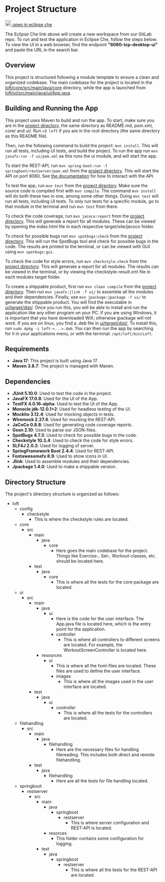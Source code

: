 # Project Structure

[<img src="https://eclipse.dev/che/docs/_/img/icon-eclipse-che.svg" width="20" /> open in eclipse che](https://che.stud.ntnu.no/#https://gitlab.stud.idi.ntnu.no/it1901/groups-2023/gr2303/gr2303?new)

The Eclipse Che link above will create a new workspace from our GitLab repo. To run and test the application in Eclipse Che, follow the steps below. To view the UI in a web browser, find the endpoint **"6080-tcp-desktop-ui"** and paste the URL in the search bar.

## Overview

This project is structured following a module template to ensure a clean and organized codebase. The main codebase for the project is located in the [loft/core/src/main/java/core](loft/core/src/main/java/core) directory, while the app is launched from [loft/ui/src/main/java/ui/App.java](loft/ui/src/main/java/ui/App.java).

## Building and Running the App

This project uses Maven to build and run the app. To start, make sure you are in the [project directory](loft/), the same directory as README.md, pom.xml, core/ and ui/. Run `cd loft` if you are in the root directory (the same directory as this README file).

Then, run the following command to build the project: `mvn install`. This will run all tests, including UI tests, and build the project. To run the app run `mvn javafx:run -f ui/pom.xml` as this runs the ui module, and will start the app.

To start the REST-API, run `mvn spring-boot:run -f springboot/restserver/pom.xml` from the [project directory](loft). This will start the API on port 8080. See [the documentation](docs/release3/restapi.md) for how to interact with the API.

To test the app, run `mvn test` from the [project directory](loft). Make sure the source code is compiled first with `mvn compile`. The command `mvn install` will do both these two in one, among some other things. Doing `mvn test` will run all tests, including UI tests. To only run tests for a specific module, go to that module in the terminal and run `mvn test` from there.

To check the code coverage, run `mvn jacoco:report` from the [project directory](loft). This will generate a report for all modules. These can be viewed by opening the index.html file in each respective target/site/jacoco folder.

To check for possible bugs run `mvn spotbugs:check` from the [project directory](loft). This will run the SpotBugs tool and check for possible bugs in the code. The results are printed to the terminal, or can be viewed with GUI using `mvn spotbugs:gui`.

To check the code for style errors, run `mvn checkstyle:check` from the [project directory](loft). This will generate a report for all modules. The results can be viewed in the terminal, or by viewing the checkstyle-result.xml file in each modules target folder.

To create a shippable product, first run `mvn clean compile` from the [project directory](loft). Then run `mvn javafx:jlink -f ui/` to assemble all the modules and their dependencies. Finally, use `mvn jpackage:jpackage -f ui/` to generate the shippable product. You will find the executable in [ui/target/dist/](loft/ui/target/dist/). Once you run this, you will be able to install and run the application like any other program on your PC. If you are using Windows, it is important that you have downloaded WiX; otherwise jpackage will not work. If you are on linux, you find a .deb file in [ui/target/dist/](loft/ui/target/dist/). To install this, run `sudo dpkg -i loft-<...>.deb`. You can then run the app by searching for it in your applications menu, or with the terminal: `/opt/loft/bin/Loft`.

## Requirements

- **Java 17**: This project is built using Java 17.
- **Maven 3.8.7**: The project is managed with Maven.

## Dependencies

- **JUnit 5.10.0**: Used to test the code in the project.
- **JavaFX 17.0.8**: Used for the UI of the App.
- **TestFX 4.0.16-alpha**: Used to test the UI of the App.
- **Monocle jdk-12.0.1+2**: Used for headless testing of the UI.
- **Mockito 3.12.4**: Used for mocking objects in tests.
- **Wiremock 2.27.4**: Used for mocking the REST-API.
- **JaCoCo 0.8.8**: Used for generating code coverage reports.
- **Gson 2.10**: Used to parse our JSON-files.
- **SpotBugs 4.7.3**: Used to check for possible bugs in the code.
- **Checkstyle 10.3.4**: Used to check the code for style errors.
- **SLF4J 2.0.3**: Used for logging of server.
- **SpringFramework Boot 2.4.4**: Used for REST-API.
- **Fontawesomefx 8.9**: Used to show icons in UI.
- **Jlink**: Used to assemble modules and their dependencies.
- **Jpackage 1.4.0**: Used to make a shippable version.

## Directory Structure

The project's directory structure is organized as follows:

- loft
  - config
    - checkstyle
      - This is where the checkstyle rules are located.
  - core
    - src
      - main
        - java
          - core
            - Here goes the main codebase for the project. Things like Exercise-, Set-, Workout-classes, etc. should be located here.
      - test
        - java
          - core
            - This is where all the tests for the core package are located.
  - ui
    - src
      - main
        - java
          - ui
            - Here is the code for the user interface. The App.java file is located here, which is the entry point for the application.
            - controller
              - This is where all controllers to different screens are located. For example, the WorkoutScreenController is located here.
        - resources
          - ui
            - This is where all the fxml-files are located. These files are used to define the user interface.
            - images
              - This is where all the images used in the user interface are located.
      - test
        - java
          - ui
            - controller
              - This is where all the tests for the controllers are located.
  - filehandling
    - src
      - main
        - java
          - filehandling
            - Here are the necessary files for handling filereading. This includes both direct and remote filehandling.
      - test
        - java
          - filehandling
            - Here are all the tests for file handling located.
  - springboot
    - restserver
      - src
        - main
          - java
            - springboot
              - restserver
                - This is where server configuration and REST-API is located.
          - resorces
            - This folder contains some configuration for logging.
        - test
          - java
            - springboot
              - restserver
                - This is where all the tests for the REST-API are located.
